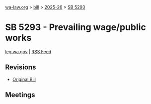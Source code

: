 [wa-law.org](/) > [bill](/bill/) > [2025-26](/bill/2025-26/) > [SB 5293](/bill/2025-26/sb/5293/)

# SB 5293 - Prevailing wage/public works
[leg.wa.gov](https://app.leg.wa.gov/billsummary?BillNumber=5293&Year=2025&Initiative=false) | [RSS Feed](./rss.xml)

## Revisions
* [Original Bill](1/)

## Meetings
